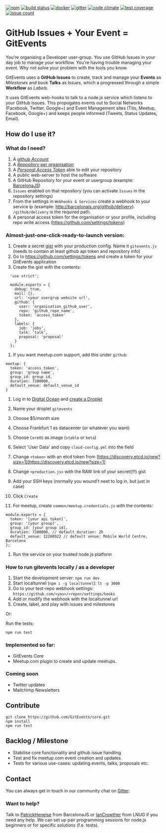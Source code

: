 [![npm](https://img.shields.io/npm/v/gitevents.svg)](https://www.npmjs.com/package/gitevents)
[![build status](https://travis-ci.org/GitEvents/core.svg)](https://travis-ci.org/GitEvents/core)
[![docker](https://quay.io/repository/gitevents/gitevents/status "Docker Repository on Quay")](https://quay.io/repository/gitevents/gitevents)
[![gitter](https://badges.gitter.im/Join%20Chat.svg)](https://gitter.im/GitEvents/core)
[![code climate](https://codeclimate.com/github/GitEvents/core/badges/gpa.svg)](https://codeclimate.com/github/GitEvents/core)
[![test coverage](https://codeclimate.com/github/GitEvents/core/badges/coverage.svg)](https://codeclimate.com/github/GitEvents/core/coverage)
[![issue count](https://codeclimate.com/github/GitEvents/core/badges/issue_count.svg)](https://codeclimate.com/github/GitEvents/core)


# GitHub Issues + Your Event = GitEvents

You're organising a Developer user-group. You use GitHub Issues in your day job to manage your workflow.  You're having trouble managing your event.  Why not solve your problem with the tools you know.  

GitEvents uses a **GitHub Issues** to create, track and manage your **Events** as _Milestones_ and book **Talks** as _Issues_, which a progressed through a simple **Workflow** as _Labels_.

It uses GitEvents web-hooks to talk to a node.js service which listens to your GitHub Issues.  This propogates events out to Social Networks (Facebook, Twitter, Google+) and Event Management sites (Tito, Meetup, Facebook, Google+) and keeps people informed (Tweets, Status Updates, Email).

## How do I use it?
### What do I need?

1. A [github _Account_](https://github.com/join)
1. A [_Repository_ per organisation](https://github.com/new)
1. A [_Personal Access Token_](https://github.com/settings/tokens/new) able to edit your repository
1. A public web-server to host the software
1. A GitHub Repository for your event or usergroup (example: [BarcelonaJS](https://github.com/BarcelonaJS/BarcelonaJS))
1. `Issues` enabled on that repository (you can activate `Issues` in the repository settings)
1. From the settings in `Webhooks & Services` create a webhook to your service ip (example: http://barcelonajs.org/github/delivery). `/github/delivery` is the required path.
1. A personal access token for the organisation or your profile, including repo write access (https://github.com/settings/tokens)


### Almost-just-one-click-ready-to-launch version:

1. Create a secret [gist](https://gist.github.com) with your production config. Name it `gitevents.js` (needs to contain at least github api token and repository info)
  1. Go to https://github.com/settings/tokens and create a token for your GitEvents application
  1. Create the gist with the contents:
  ```
    'use strict';

    module.exports = {
      debug: true,
      mail: {},
      url: '<your usergrup website url',
      github: {
        user: 'organisation_github_user',
        repo: 'github_repo_name',
        token: 'access_token'
      },
      labels: {
        job: 'jobs',
        talk: 'talk',
        proposal: 'proposal'
      }
    };
  ```
  1. If you want meetup.com support, add this under `github`:
  ```
  meetup: {
    token: 'access_token',
    group: 'group name',
    group_id: group id,
    duration: 7200000,
    default_venue: default_venue_id
  }
  ```
1. Log in to [Digital Ocean](https://www.digitalocean.com) and [create a Droplet](https://cloud.digitalocean.com/droplets/new)
1. Name your droplet `gitevents`
1. Choose $5/month size
1. Choose Frankfurt 1 as datacenter (or whatever you want)
1. Choose `CoreOS` as image (`stable` or `beta`)
1. Select 'User Data' and copy `cloud-config.yml` into the field
1. Change `<token>` with an etcd token from [https://discovery.etcd.io/new?size=1](https://discovery.etcd.io/new?size=1)
1. Change `<production.js>` with the RAW link of your secret(!!!) gist
1. Add your SSH keys (normally you wound't neet to log in, but just in case)
1. Click `Create`


1. For meetup, create `common/meetup.credentials.js` with the contents:
```
module.exports = {
  token: '[your api token]',
  group: '[your group]',
  group_id: [your group id],
  duration: 7200000, // default duration: 2h
  default_venue: 12260922 // default venue: Mobile World Centre, Barcelona
};
```
1. Run the service on your trusted node.js platform


### How to run gitevents locally / as a developer

1. Start the development server: `npm run dev`
2. Start localtunnel (`npm i -g localtunnel`): `lt -p 3000`
3. Go to your test-repo webhook settings: `https://github.com/<you>/<repo>/settings/hooks`
4. Add or modify the webhook with the localtunnel url
5. Create, label, and play with issues and milestones

Or:

Run the tests:

    npm run test

### Implemented so far:
- GitEvents Core
- Meetup.com plugin to create and update meetups.

### Coming soon
- Twitter updates
- Mailchimp Newsletters



## Contribute

    git clone https://github.com/GitEvents/core.git
    npm install
    npm run test

## Backlog / Milestone
- Stabilise core functionality and github issue handling
- Test and fix meetup.com event creation and updates
- Tests for various use-cases: updating events, talks, proposals etc.


## Contact

You can always get in touch in our community chat on [Gitter](https://gitter.im/GitEvents/core).

### Want to help?

Talk to [PatrickHeneise](https://twitter.com/PatrickHeneise) from BarcelonaJS or [IanCrowther](htts://twitter.com/iancrowther) from LNUG if you need any help. We can set up pair programming sessions for node.js beginners or for specific solutions (f.e. tests).
